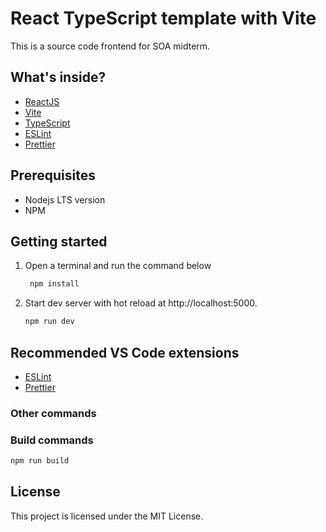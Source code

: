 # React TypeScript template with Vite

This is a source code frontend for SOA midterm.

## What's inside?

- [ReactJS](https://reactjs.org)
- [Vite](https://vitejs.dev)
- [TypeScript](https://www.typescriptlang.org)
- [ESLint](https://eslint.org)
- [Prettier](https://prettier.io)

## Prerequisites

- Nodejs LTS version
- NPM

## Getting started

1. Open a terminal and run the command below

   ```bash
    npm install
   ```

2. Start dev server with hot reload at http://localhost:5000.
   ```bash
   npm run dev
   ```

## Recommended VS Code extensions

- [ESLint](https://marketplace.visualstudio.com/items?itemName=dbaeumer.vscode-eslint)
- [Prettier](https://marketplace.visualstudio.com/items?itemName=esbenp.prettier-vscode)

### Other commands

### Build commands

```bash
npm run build
```

## License

This project is licensed under the MIT License.
